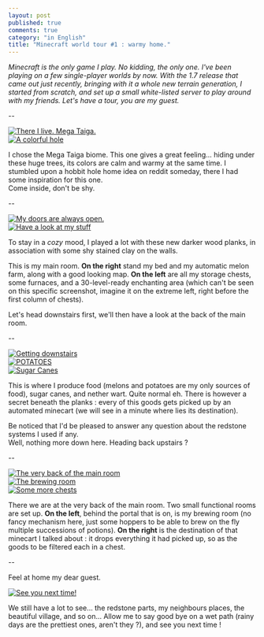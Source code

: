 ```yaml
---
layout: post
published: true
comments: true
category: "in English"
title: "Minecraft world tour #1 : warmy home."
---
```

*Minecraft is the only game I play. No kidding, the only one. I've been playing on a few single-player worlds by now. With the 1.7 release that came out just recently, bringing with it a whole new terrain generation, I started from scratch, and set up a small white-listed server to play around with my friends. Let's have a tour, you are my guest.*

--

[![There I live. Mega Taiga.](http://up.schoewilliam.fr/images/2013-11-21_19.40.37.png)](http://up.schoewilliam.fr/images/2013-11-21_19.40.37.png)  
[![A colorful hole](http://up.schoewilliam.fr/images/2013-11-21_20.55.48.png)](http://up.schoewilliam.fr/images/2013-11-21_20.55.48.png)

I chose the Mega Taiga biome. This one gives a great feeling… hiding under these huge trees, its colors are calm and warmy at the same time. I stumbled upon a hobbit hole home idea on reddit someday, there I had some inspiration for this one.  
Come inside, don't be shy.

--

[![My doors are always open.](http://up.schoewilliam.fr/images/2013-11-21_20.56.02.png)](http://up.schoewilliam.fr/images/2013-11-21_20.56.02.png)  
[![Have a look at my stuff](http://up.schoewilliam.fr/images/2013-11-21_20.56.22.png)](http://up.schoewilliam.fr/images/2013-11-21_20.56.22.png)

To stay in a *cozy* mood, I played a lot with these new darker wood planks, in association with some shy stained clay on the walls.

This is my main room. **On the right** stand my bed and my automatic melon farm, along with a good looking map. **On the left** are all my storage chests, some furnaces, and a 30-level-ready enchanting area (which can't be seen on this specific screenshot, imagine it on the extreme left, right before the first column of chests).

Let's head downstairs first, we'll then have a look at the back of the main room.

--

[![Getting downstairs](http://up.schoewilliam.fr/images/2013-11-21_21.01.42.png)](http://up.schoewilliam.fr/images/2013-11-21_21.01.42.png)  
[![POTATOES](http://up.schoewilliam.fr/images/2013-11-21_21.01.53.png)](http://up.schoewilliam.fr/images/2013-11-21_21.01.53.png)  
[![Sugar Canes](http://up.schoewilliam.fr/images/2013-11-21_21.02.03.png)](http://up.schoewilliam.fr/images/2013-11-21_21.02.03.png)  

This is where I produce food (melons and potatoes are my only sources of food), sugar canes, and nether wart. Quite normal eh. There is however a secret beneath the planks : every of this goods gets picked up by an automated minecart (we will see in a minute where lies its destination).

Be noticed that I'd be pleased to answer any question about the redstone systems I used if any.  
Well, nothing more down here. Heading back upstairs ?

--

[![The very back of the main room](http://up.schoewilliam.fr/images/2013-11-21_21.01.03.png)](http://up.schoewilliam.fr/images/2013-11-21_21.01.03.png)  
[![The brewing room](http://up.schoewilliam.fr/images/2013-11-21_21.01.16.png)](http://up.schoewilliam.fr/images/2013-11-21_21.01.16.png)  
[![Some more chests](http://up.schoewilliam.fr/images/2013-11-21_21.01.07.png)](http://up.schoewilliam.fr/images/2013-11-21_21.01.07.png)

There we are at the very back of the main room. Two small functional rooms are set up. **On the left**, behind the portal that is on, is my brewing room (no fancy mechanism here, just some hoppers to be able to brew on the fly multiple successions of potions). **On the right** is the destination of that minecart I talked about : it drops everything it had picked up, so as the goods to be filtered each in a chest.

--

Feel at home my dear guest.

[![See you next time!](http://up.schoewilliam.fr/images/2013-11-21_22.06.16.png)](http://up.schoewilliam.fr/images/2013-11-21_22.06.16.png)

We still have a lot to see… the redstone parts, my neighbours places, the beautiful village, and so on… Allow me to say good bye on a wet path (rainy days are the prettiest ones, aren't they ?), and see you next time !


